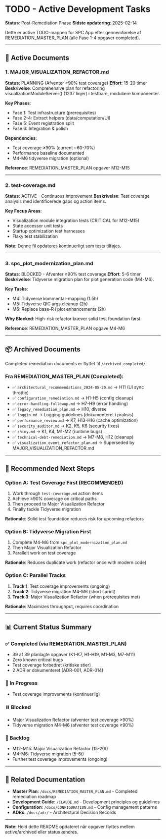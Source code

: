 # TODO - Active Development Tasks

**Status**: Post-Remediation Phase
**Sidste opdatering**: 2025-02-14

Dette er active TODO-mappen for SPC App efter gennemførelse af REMEDIATION_MASTER_PLAN (alle Fase 1-4 opgaver completed).

---

## 📁 Active Documents

### 1. **MAJOR_VISUALIZATION_REFACTOR.md**
**Status**: PLANNING (Afventer ≥90% test coverage)
**Effort**: 15-20 timer
**Beskrivelse**: Comprehensive plan for refactoring visualizationModuleServer() (1237 linjer) i testbare, modulære komponenter.

**Key Phases**:
- Fase 1: Test infrastructure (prerequisites)
- Fase 2-4: Extract helpers (data/computation/UI)
- Fase 5: Event registration split
- Fase 6: Integration & polish

**Dependencies**:
- Test coverage ≥90% (current ~60-70%)
- Performance baseline documented
- M4-M6 tidyverse migration (optional)

**Reference**: REMEDIATION_MASTER_PLAN opgaver M12-M15

---

### 2. **test-coverage.md**
**Status**: ACTIVE - Continuous improvement
**Beskrivelse**: Test coverage analysis med identificerede gaps og action items.

**Key Focus Areas**:
- Visualization module integration tests (CRITICAL for M12-M15)
- State accessor unit tests
- Startup optimization test harnesses
- Flaky test stabilization

**Note**: Denne fil opdateres kontinuerligt som tests tilføjes.

---

### 3. **spc_plot_modernization_plan.md**
**Status**: BLOCKED - Afventer ≥90% test coverage
**Effort**: 5-6 timer
**Beskrivelse**: Tidyverse migration plan for plot generation code (M4-M6).

**Key Tasks**:
- M4: Tidyverse kommentar-mapping (1.5h)
- M5: Tidyverse QIC args cleanup (2h)
- M6: Replace base-R i plot enhancements (2h)

**Why Blocked**: High-risk refactor kræver solid test foundation først.

**Reference**: REMEDIATION_MASTER_PLAN opgave M4-M6

---

## 📦 Archived Documents

Completed remediation documents er flyttet til `/archived_completed/`:

### Fra REMEDIATION_MASTER_PLAN (Completed):
- ✅ `architectural_recommendations_2024-05-20.md` → H11 (UI sync throttle)
- ✅ `configuration_remediation.md` → H1-H5 (config cleanup)
- ✅ `error-handling-followup.md` → H7-H9 (error handling)
- ✅ `legacy_remediation_plan.md` → H10, diverse
- ✅ `loggin.md` → Logging guidelines (dokumenteret i praksis)
- ✅ `performance_review.md` → K7, H13-H16 (cache optimization)
- ✅ `security_auditor.md` → K2, K5, K6 (security fixes)
- ✅ `shiny.md` → K1, K4, M1-M2 (runtime bugs)
- ✅ `technical-debt-remediation.md` → M7-M8, H12 (cleanup)
- ✅ `visualization_event_refactor_plan.md` → Superseded by MAJOR_VISUALIZATION_REFACTOR.md

---

## 🎯 Recommended Next Steps

### Option A: Test Coverage First (RECOMMENDED)
1. Work through `test-coverage.md` action items
2. Achieve ≥90% coverage on critical paths
3. Then proceed to Major Visualization Refactor
4. Finally tackle Tidyverse migration

**Rationale**: Solid test foundation reduces risk for upcoming refactors

### Option B: Tidyverse Migration First
1. Complete M4-M6 from `spc_plot_modernization_plan.md`
2. Then Major Visualization Refactor
3. Parallelt work on test coverage

**Rationale**: Reduces duplicate work (refactor once with modern code)

### Option C: Parallel Tracks
1. **Track 1**: Test coverage improvements (ongoing)
2. **Track 2**: Tidyverse migration M4-M6 (short sprint)
3. **Track 3**: Major Visualization Refactor (when prerequisites met)

**Rationale**: Maximizes throughput, requires coordination

---

## 📊 Current Status Summary

### ✅ Completed (via REMEDIATION_MASTER_PLAN)
- 39 af 39 planlagte opgaver (K1-K7, H1-H19, M1-M3, M7-M11)
- Zero known critical bugs
- Test coverage forbedret (kritiske stier)
- 2 ADR'er dokumenteret (ADR-001, ADR-014)

### 🔄 In Progress
- Test coverage improvements (kontinuerlig)

### ⏸️ Blocked
- Major Visualization Refactor (afventer test coverage ≥90%)
- Tidyverse migration M4-M6 (afventer test coverage ≥90%)

### 📅 Backlog
- M12-M15: Major Visualization Refactor (15-20t)
- M4-M6: Tidyverse migration (5-6t)
- Further test coverage improvements (ongoing)

---

## 🔗 Related Documentation

- **Master Plan**: `/docs/REMEDIATION_MASTER_PLAN.md` - Completed remediation roadmap
- **Development Guide**: `/CLAUDE.md` - Development principles og guidelines
- **Configuration**: `/docs/CONFIGURATION.md` - Config management patterns
- **ADRs**: `/docs/adr/` - Architectural Decision Records

---

**Note**: Hold dette README opdateret når opgaver flyttes mellem active/archived eller status ændres.
